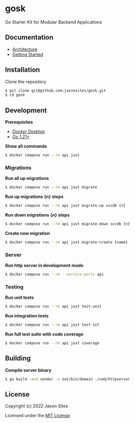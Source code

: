 # gosk
Go Starter Kit for Modular Backend Applications

## Documentation
- [Architecture](./documentation/architecture.md)
- [Getting Started](./documentation/getting-started.md)

## Installation
Clone the repository
```sh
$ git clone git@github.com:jasonsites/gosk.git
$ cd gosk
```

## Development
**Prerequisites**
- *[Docker Desktop](https://www.docker.com/products/docker-desktop)*
- *[Go 1.21+](https://golang.org/doc/install)*

**Show all commands**
```sh
$ docker compose run --rm api just
```

### Migrations
**Run all up migrations**
```sh
$ docker compose run --rm api just migrate
```

**Run up migrations {n} steps**
```sh
$ docker compose run --rm api just migrate-up svcdb {n}
```

**Run down migrations {n} steps**
```sh
$ docker compose run --rm api just migrate-down svcdb {n}
```

**Create new migration**
```sh
$ docker compose run --rm api just migrate-create {name}
```

### Server
**Run http server in development mode**
```sh
$ docker compose run --rm --service-ports api
```

### Testing
**Run unit tests**
```sh
$ docker compose run --rm api just test-unit
```

**Run integration tests**
```sh
$ docker compose run --rm api just test-int
```

**Run full test suite with code coverage**
```sh
$ docker compose run --rm api just coverage
```

## Building
**Compile server binary**
```sh
$ go build -mod vendor -o out/bin/domain ./cmd/httpserver
```

## License
Copyright (c) 2022 Jason Sites

Licensed under the [MIT License](LICENSE.md)
